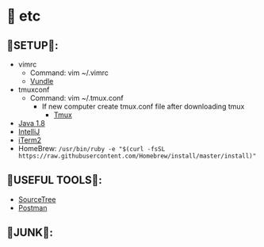# :floppy_disk: etc
## 🔩SETUP🔩:

- vimrc
  - Command: vim ~/.vimrc
  - [Vundle](https://github.com/VundleVim/Vundle.vim)
- tmuxconf
  - Command: vim ~/.tmux.conf
    - If new computer create tmux.conf file after downloading tmux 
      - [Tmux](https://github.com/tmux/tmux/wiki)     
- [Java 1.8](https://www.oracle.com/technetwork/java/javase/downloads/jdk8-downloads-2133151.html)
- [IntelliJ](https://www.jetbrains.com/idea/download/#section=mac) 
- [iTerm2](https://www.iterm2.com/downloads.html)
- HomeBrew: `/usr/bin/ruby -e "$(curl -fsSL https://raw.githubusercontent.com/Homebrew/install/master/install)"`

##  🔧USEFUL TOOLS🔧:
- [SourceTree](https://www.sourcetreeapp.com/)
- [Postman](https://www.getpostman.com/downloads/)

## 🚽JUNK🚽:
